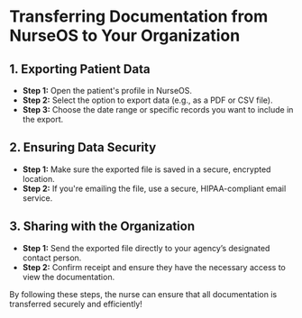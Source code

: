# Transferring Documentation from NurseOS to Your Organization

## 1. Exporting Patient Data
- **Step 1:** Open the patient's profile in NurseOS.
- **Step 2:** Select the option to export data (e.g., as a PDF or CSV file).
- **Step 3:** Choose the date range or specific records you want to include in the export.

## 2. Ensuring Data Security
- **Step 1:** Make sure the exported file is saved in a secure, encrypted location.
- **Step 2:** If you're emailing the file, use a secure, HIPAA-compliant email service.

## 3. Sharing with the Organization
- **Step 1:** Send the exported file directly to your agency’s designated contact person.
- **Step 2:** Confirm receipt and ensure they have the necessary access to view the documentation.

By following these steps, the nurse can ensure that all documentation is transferred securely and efficiently!

